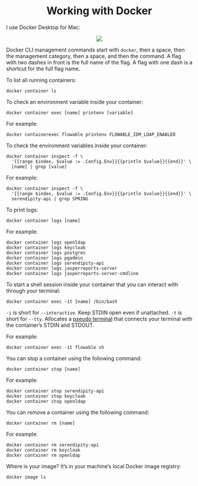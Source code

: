 <h1 align="center">Working with Docker</h1>

I use Docker Desktop for Mac:

<p align="center">
  <img src="https://github.com/Robinyo/serendipity-api/blob/master/projects/spring-boot/docs/screen-shots/docker-desktop.png">
</p>

Docker CLI management commands start with `docker`, then a space, then the management category, then a space, and then 
the command. A flag with two dashes in front is the full name of the flag. A flag with one dash is a shortcut for the 
full flag name.

To list all running containers:

```
docker container ls
```

To check an environment variable inside your container:

```
docker container exec [name] printenv [variable]
```

For example:

```
docker containerexec flowable printenv FLOWABLE_IDM_LDAP_ENABLED
```

To check the environment variables inside your container:

```
docker container inspect -f \
  '{{range $index, $value := .Config.Env}}{{println $value}}{{end}}' \
  [name] | grep [value]
```

For example:

```
docker container inspect -f \
  '{{range $index, $value := .Config.Env}}{{println $value}}{{end}}' \
  serendipity-api | grep SPRING
```

To print logs:

```
docker container logs [name]
```

For example:

```
docker container logs openldap
docker container logs keycloak
docker container logs postgres
docker container logs pgadmin
docker container logs serendipity-api
docker container logs jasperreports-server
docker container logs jasperreports-server-cmdline
```

To start a shell session inside your container that you can interact with through your terminal:

```
docker container exec -it [name] /bin/bash
```

`-i` is short for `--interactive`. Keep STDIN open even if unattached.
`-t` is short for `--tty`. Allocates a [pseudo terminal](http://en.wikipedia.org/wiki/Pseudo_terminal) that connects your terminal with the container’s STDIN and STDOUT.

For example:

```
docker container exec -it flowable sh
```

You can stop a container using the following command:

```
docker container stop [name]
```

For example:

```
docker container stop serendipity-api
docker container stop keycloak
docker container stop openldap
```

You can remove a container using the following command:

```
docker container rm [name]
```

For example:

```
docker container rm serendipity-api
docker container rm keycloak
docker container rm openldap
```

Where is your image? It’s in your machine’s local Docker image registry:

```
docker image ls
```

